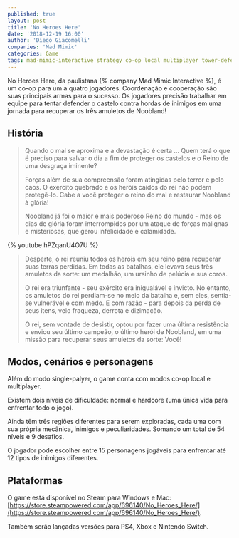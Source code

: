 ```yaml
---
published: true
layout: post
title: 'No Heroes Here'
date: '2018-12-19 16:00'
author: 'Diego Giacomelli'
companies: 'Mad Mimic'
categories: Game
tags: mad-mimic-interactive strategy co-op local multiplayer tower-defense pixel-graphics steam osx windows ps4 xbox switch
---
```

No Heroes Here, da paulistana {% company Mad Mimic Interactive %}, é um co-op para um a quatro jogadores. 
Coordenação e cooperação são suas principais armas para o sucesso.
Os jogadores precisão trabalhar em equipe para tentar defender o castelo contra hordas de inimigos em uma jornada para recuperar os três amuletos de Noobland!
									
## História						
> Quando o mal se aproxima e a devastação é certa ... Quem terá o que é preciso para salvar o dia a fim de proteger os castelos e o Reino de uma desgraça iminente?
>
> Forças além de sua compreensão foram atingidas pelo terror e pelo caos. O exército quebrado e os heróis caídos do rei não podem protegê-lo. Cabe a você proteger o reino do mal e restaurar Noobland à glória! 
>
> Noobland já foi o maior e mais poderoso Reino do mundo - mas os dias de glória foram interrompidos por um ataque de forças malignas e misteriosas, que gerou infelicidade e calamidade.

{% youtube hPZqanU4O7U %}

> Desperte, o rei reuniu todos os heróis em seu reino para recuperar suas terras perdidas. Em todas as batalhas, ele levava seus três amuletos da sorte: um medalhão, um ursinho de pelúcia e sua coroa. 
>
> O rei era triunfante - seu exército era inigualável e invicto. No entanto, os amuletos do rei perdiam-se no meio da batalha e, sem eles, sentia-se vulnerável e com medo. E com razão - para depois da perda de seus itens, veio fraqueza, derrota e dizimação. 
>
> O rei, sem vontade de desistir, optou por fazer uma última resistência e enviou seu último campeão, o último herói de Noobland, em uma missão para recuperar seus amuletos da sorte: Você! 


## Modos, cenários e personagens
Além do modo single-palyer, o game conta com modos co-op local e multiplayer.

Existem dois níveis de dificuldade: normal e hardcore (uma única vida para enfrentar todo o jogo).

Ainda têm três regiões diferentes para serem exploradas, cada uma com sua própria mecânica, inimigos e peculiaridades. Somando um total de 54 níveis e 9 desafios.

O jogador pode escolher entre 15 personagens jogáveis para enfrentar até 12 tipos de inimigos diferentes.

## Plataformas
O game está disponível no Steam para Windows e Mac: [https://store.steampowered.com/app/696140/No_Heroes_Here/](https://store.steampowered.com/app/696140/No_Heroes_Here/).

Também serão lançadas versões para PS4, Xbox e Nintendo Switch.